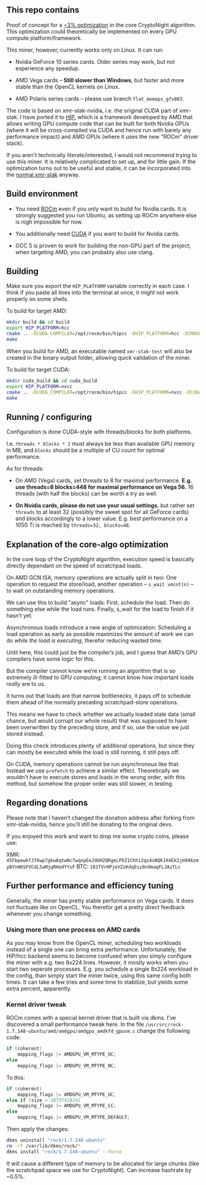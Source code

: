 ## This repo contains

Proof of concept for a [~3% optimization](#explanation-of-the-core-algo-optimization) in the core CryptoNight algorithm. This optimization could theoretically be implemented on every GPU compute platform/framework.

This miner, however, currently works only on Linux. It can run:

- Nvidia GeForce 10 series cards. Older series may work, but not experience any speedup.

- AMD Vega cards – **Still slower than Windows**, but faster and more stable than the OpenCL kernels on Linux.

- AMD Polaris series cards – please use branch `flat_memops_gfx803`.

The code is based on xmr-stak-nvidia, i.e. the original CUDA part of xmr-stak. I have ported it to [HIP](https://github.com/ROCm-Developer-Tools/HIP), which is a framework developed by AMD that allows writing GPU compute code that can be built for both Nvidia GPUs (where it will be cross-compiled via CUDA and hence run with barely any performance impact) and AMD GPUs (where it uses the new "ROCm" driver stack).

If you aren't technically literate/interested, I would not recommend trying to use this miner. It is relatively complicated to set up, and for little gain. If the optimization turns out to be useful and stable, it can be incorporated into the [normal xmr-stak](https://github.com/fireice-uk/xmr-stak) anyway.

## Build environment

- You need [ROCm](https://github.com/RadeonOpenCompute/ROCm/#installing-from-amd-rocm-repositories) even if you only want to build for Nvidia cards. It is strongly suggested you run Ubuntu, as setting up ROCm anywhere else is nigh impossible for now.

- You additionally need [CUDA](https://developer.nvidia.com/cuda-downloads) if you want to build for Nvidia cards.
  
- GCC 5 is proven to work for building the non-GPU part of the project; when targeting AMD, you can probably also use clang.

## Building

Make sure you export the `HIP_PLATFORM` variable correctly in each case. I think if you paste all lines into the terminal at once, it might not work properly on some shells.

To build for target AMD:
```sh
mkdir build && cd build
export HIP_PLATFORM=hcc
cmake .. -DCUDA_COMPILER=/opt/rocm/bin/hipcc -DHIP_PLATFORM=hcc -DCMAKE_EXPORT_COMPILE_COMMANDS=ON -DHIP_ROOT_DIR=/opt/rocm/hip -DMICROHTTPD_REQUIRED=OFF`
make
```

When you build for AMD, an executable named `xmr-stak-test` will also be created in the binary output folder, allowing quick validation of the miner.

To build for target CUDA:
```sh
mkdir cuda_build && cd cuda_build
export HIP_PLATFORM=nvcc
cmake .. -DCUDA_COMPILER=/opt/rocm/bin/hipcc -DHIP_PLATFORM=nvcc -DCUDA_ARCH=30 -DCUDA_PATH=/usr -DCMAKE_EXPORT_COMPILE_COMMANDS=ON -DHIP_ROOT_DIR=/opt/rocm/hip -DMICROHTTPD_REQUIRED=OFF
make
```

## Running / configuring

Configuration is done CUDA-style with threads/blocks for both platforms.

I.e. `threads * blocks * 2` must always be less than available GPU memory in MB, and `blocks` should be a multiple of CU count for optimal performance.

As for threads:

- On AMD (Vega) cards, set threads to 8 for maximal performance. **E.g. use threads=8 blocks=448 for maximal performance on Vega 56.** 16 threads (with half the blocks) can be worth a try as well.

- **On Nvidia cards, please do not use your usual settings**, but rather set `threads` to at least 32 (possibly the sweet spot for all GeForce cards) and blocks accordingly to a lower value. E.g. best performance on a 1050 Ti is reached by `threads=32, blocks=48`.


## Explanation of the core-algo optimization

In the core loop of the CryptoNight algorithm, execution speed is basically directly dependant on the speed of scratchpad loads.
   
On AMD GCN ISA, memory operations are actually split in two: One operation to request the store/load, another operation – `s_wait vmcnt(n)` – to wait on outstanding memory operations.

We can use this to build "async" loads: First, schedule the load. Then do something else while the load runs. Finally, s_wait for the load to finish if it hasn’t yet.

Asynchronous loads introduce a new angle of optimization: Scheduling a load operation as early as possible maximizes the amount of work we can do _while the load is executing_, therefor reducing wasted time.

Until here, this could just be the compiler’s job, and I guess that AMD’s GPU compilers have some logic for this.

But the compiler cannot know we’re running an algorithm that is so extremely ill-fitted to GPU computing; it cannot know how important loads _really_ are to us.

It turns out that loads are that narrow bottlenecks, it pays off to schedule them ahead of the normally preceding scratchpad-store operations.

This means we have to check whether we actually loaded stale data (small chance, but would corrupt our whole result) that was supposed to have been overwritten by the preceding store, and if so, use the value we just stored instead.

Doing this check introduces plenty of additional operations, but since they can mostly be executed while the load is still running, it still pays off.

On CUDA, memory operations cannot be run asynchronous like that. Instead we use `prefetch` to achieve a similar effect. Theoretically we wouldn’t have to execute stores and loads in the wrong order, with this method, but somehow the proper order was still slower, in testing.

## Regarding donations

Please note that I haven’t changed the donation address after forking from xmr-stak-nvidia, hence you’ll still be donating to the original devs.

If you enjoyed this work and want to drop me some crypto coins, please use:

XMR: `45FbpewbfJf6wp7gkwAqtwNc7wqnpEeJdUH2QRgeLPhZ1Chhi2qs4sNQKJX4Ek2jm946zmyBYnH6SFVCdL5aMjqRHodYYsF`
BTC: `181TVrHPjeVZuKdqEsz8n9maqFLJAzTLc`

## Further performance and efficiency tuning

Generally, the miner has pretty stable performance on Vega cards. It does not fluctuate like on OpenCL. You therefor get a pretty direct feedback whenever you change something.

### Using more than one process on AMD cards

As you may know from the OpenCL miner, scheduling two workloads instead of a single one can bring extra performance. Unfortunately, the HIP/hcc backend seems to become confused when you simply configure the miner with e.g. two 8x224 lines. However, it mostly works when you start two seperate processes. E.g. you schedule a single 8x224 workload in the config, than simply start the miner twice, using this same config both times. It can take a few tries and some time to stabilize, but yields some extra percent, apparently.

### Kernel driver tweak

ROCm comes with a special kernel driver that is built via dkms. I’ve discovered a small performance tweak here. In the file `/usr/src/rock-1.7.148-ubuntu/amd/amdgpu/amdgpu_amdkfd_gpuvm.c` change the following code:


```c
if (coherent)
	mapping_flags |= AMDGPU_VM_MTYPE_UC;
else
	mapping_flags |= AMDGPU_VM_MTYPE_NC;
```

To this:

```c
if (coherent)
	mapping_flags |= AMDGPU_VM_MTYPE_UC;
else if (size > 1073741824)
	mapping_flags |= AMDGPU_VM_MTYPE_CC;
else
	mapping_flags |= AMDGPU_VM_MTYPE_DEFAULT;
```

Then apply the changes:

```sh
dkms uninstall "rock/1.7.148-ubuntu"
rm -rf /var/lib/dkms/rock/*
dkms install "rock/1.7.148-ubuntu" --force 
```

It will cause a different type of memory to be allocated for large chunks (like the scratchpad space we use for CryptoNight). Can increase hashrate by ~0.5%.
